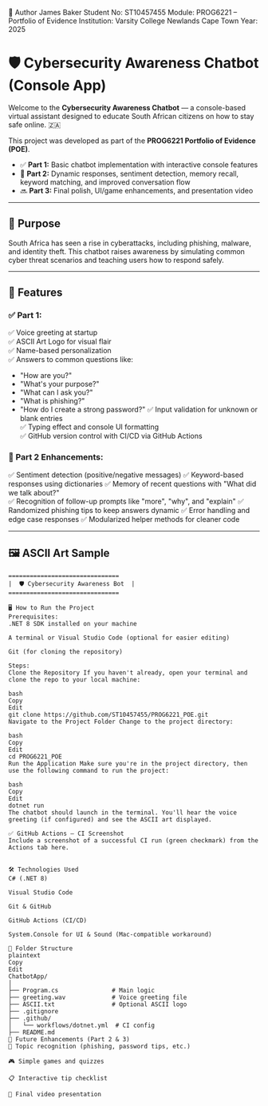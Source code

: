 📢 Author
James Baker
Student No: ST10457455
Module: PROG6221 – Portfolio of Evidence
Institution: Varsity College Newlands Cape Town
Year: 2025


# 🛡️ Cybersecurity Awareness Chatbot (Console App)

Welcome to the **Cybersecurity Awareness Chatbot** — a console-based virtual assistant designed to educate South African citizens on how to stay safe online. 🇿🇦

This project was developed as part of the **PROG6221 Portfolio of Evidence (POE)**.

- ✅ **Part 1:** Basic chatbot implementation with interactive console features  
- 🚧 **Part 2:** Dynamic responses, sentiment detection, memory recall, keyword matching, and improved conversation flow  
- 🔜 **Part 3:** Final polish, UI/game enhancements, and presentation video

---

## 🎯 Purpose

South Africa has seen a rise in cyberattacks, including phishing, malware, and identity theft. This chatbot raises awareness by simulating common cyber threat scenarios and teaching users how to respond safely.

---

## 🚀 Features

### ✅ Part 1:
✅ Voice greeting at startup  
✅ ASCII Art Logo for visual flair  
✅ Name-based personalization  
✅ Answers to common questions like:
  - "How are you?"
  - "What's your purpose?"
  - "What can I ask you?"
  - "What is phishing?"
  - "How do I create a strong password?"
✅ Input validation for unknown or blank entries  
✅ Typing effect and console UI formatting  
✅ GitHub version control with CI/CD via GitHub Actions

### 🧠 Part 2 Enhancements:
✅ Sentiment detection (positive/negative messages)
✅ Keyword-based responses using dictionaries 
✅ Memory of recent questions with "What did we talk about?"  
✅ Recognition of follow-up prompts like "more", "why", and "explain" 
✅ Randomized phishing tips to keep answers dynamic 
✅ Error handling and edge case responses 
✅ Modularized helper methods for cleaner code 

---

## 🖼️ ASCII Art Sample

```plaintext
===============================
|  🛡️ Cybersecurity Awareness Bot  |
===============================

🖥️ How to Run the Project
Prerequisites:
.NET 8 SDK installed on your machine

A terminal or Visual Studio Code (optional for easier editing)

Git (for cloning the repository)

Steps:
Clone the Repository If you haven't already, open your terminal and clone the repo to your local machine:

bash
Copy
Edit
git clone https://github.com/ST10457455/PROG6221_POE.git
Navigate to the Project Folder Change to the project directory:

bash
Copy
Edit
cd PROG6221_POE
Run the Application Make sure you're in the project directory, then use the following command to run the project:

bash
Copy
Edit
dotnet run
The chatbot should launch in the terminal. You'll hear the voice greeting (if configured) and see the ASCII art displayed.

✅ GitHub Actions – CI Screenshot
Include a screenshot of a successful CI run (green checkmark) from the Actions tab here.


🛠️ Technologies Used
C# (.NET 8)

Visual Studio Code

Git & GitHub

GitHub Actions (CI/CD)

System.Console for UI & Sound (Mac-compatible workaround)

📂 Folder Structure
plaintext
Copy
Edit
ChatbotApp/
│
├── Program.cs               # Main logic
├── greeting.wav             # Voice greeting file
├── ASCII.txt                # Optional ASCII logo
├── .gitignore
├── .github/
│   └── workflows/dotnet.yml  # CI config
├── README.md
🧠 Future Enhancements (Part 2 & 3)
🧩 Topic recognition (phishing, password tips, etc.)

🎮 Simple games and quizzes

📋 Interactive tip checklist

🎥 Final video presentation 
